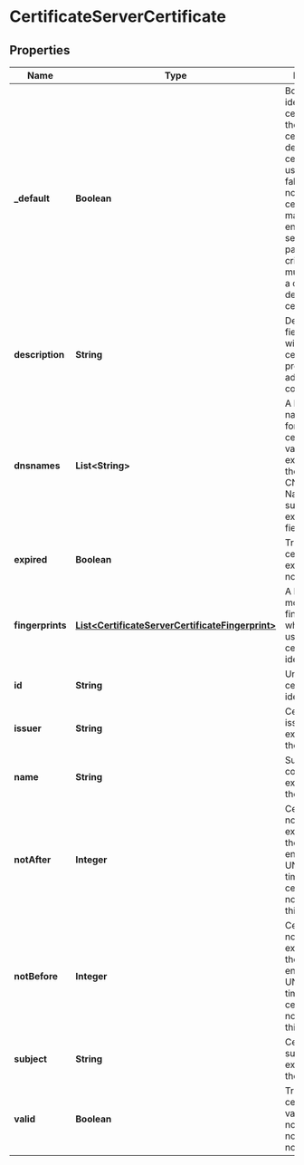 
# CertificateServerCertificate

## Properties
Name | Type | Description | Notes
------------ | ------------- | ------------- | -------------
**_default** | **Boolean** | Boolean identifying if a certificate is the default certificate.The default certificate is used as the fallback when no other certificates match a TLS enabled service&#39;s particular criteria. There must always be a configured default certificate. | 
**description** | **String** | Description field associated with a certificate provided for administrative convenience. | 
**dnsnames** | **List&lt;String&gt;** | A list of DNS names/patterns for which this certificate is valid. This list is extracted from the certificates CN (Common Name) and subjectAtlName extension fields. | 
**expired** | **Boolean** | True if the certificate has expired and is no longer valid. | 
**fingerprints** | [**List&lt;CertificateServerCertificateFingerprint&gt;**](CertificateServerCertificateFingerprint.md) | A list of zero or more certificate fingerprints which can be used for certificate identification. | 
**id** | **String** | Unique server certificate identifier. | 
**issuer** | **String** | Certificate issuer field extracted from the certificate. | 
**name** | **String** | Subject common name extracted from the certificate. | 
**notAfter** | **Integer** | Certificate notAfter field extracted from the certificate encoded as a UNIX epoch timestamp.  The certificate is not valid after this timestamp. | 
**notBefore** | **Integer** | Certificate notBefore field extracted from the certificate encoded as a UNIX epoch timestamp.  The certificate is not valid before this timestamp. | 
**subject** | **String** | Certificate subject field extracted from the certificate. | 
**valid** | **Boolean** | True if the certificate is valid (ie: not_before &lt;&#x3D; now &lt;&#x3D; not_after). | 



